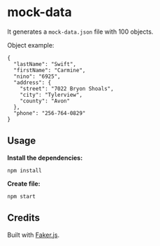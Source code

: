 # mock-data
It generates a `mock-data.json` file with 100 objects.

Object example:
```
{
  "lastName": "Swift",
  "firstName": "Carmine",
  "nino": "6925",
  "address": {
    "street": "7022 Bryon Shoals",
    "city": "Tylerview",
    "county": "Avon"
  },
  "phone": "256-764-0829"
}
```

## Usage

__Install the dependencies:__

`npm install`

__Create file:__

```npm start```

## Credits

Built with [Faker.js](https://github.com/marak/Faker.js/).
